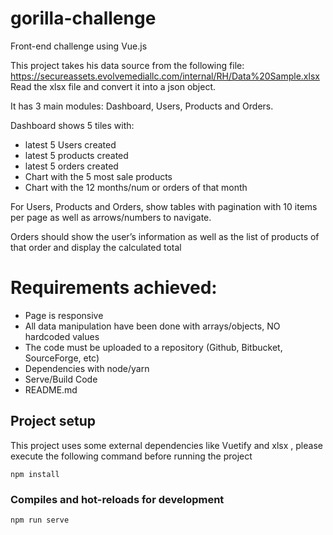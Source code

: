 # gorilla-challenge
Front-end challenge using Vue.js

This project takes his data source from the following file: https://secureassets.evolvemediallc.com/internal/RH/Data%20Sample.xlsx
Read the xlsx file and convert it into a json object.

It has 3 main modules: Dashboard, Users, Products and Orders.

Dashboard shows 5 tiles with:
  * latest 5 Users created
  * latest 5 products created
  * latest 5 orders created
  * Chart with the 5 most sale products
  * Chart with the 12 months/num or orders of that month
  
For Users, Products and Orders, show tables with pagination with 10 items per page as well as arrows/numbers to navigate.

Orders should show the user’s information as well as the list of products of that order and display the calculated total

# Requirements achieved:
  * Page is responsive
  * All data manipulation have been done with arrays/objects, NO hardcoded values
  * The code must be uploaded to a repository (Github, Bitbucket, SourceForge, etc) 
  * Dependencies with node/yarn
  * Serve/Build Code
  * README.md

## Project setup
This project uses some external dependencies like Vuetify and xlsx , please execute the following command before running the project
```
npm install
```

### Compiles and hot-reloads for development
```
npm run serve
```

